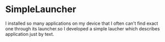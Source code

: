 # SimpleLauncher
I installed so many applications on my device that I often can't find exact one through its launcher.so I developed a simple laucher which describes application just by text.
